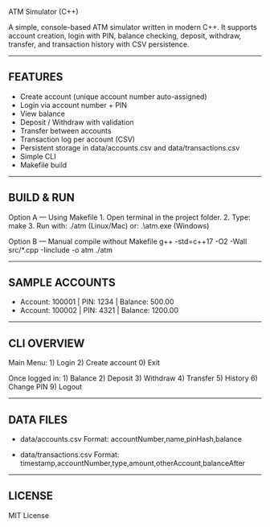 ATM Simulator (C++)

A simple, console-based ATM simulator written in modern C++.
It supports account creation, login with PIN, balance checking, deposit, withdraw,
transfer, and transaction history with CSV persistence.

------------------------------------------------------------
FEATURES
------------------------------------------------------------
- Create account (unique account number auto-assigned)
- Login via account number + PIN
- View balance
- Deposit / Withdraw with validation
- Transfer between accounts
- Transaction log per account (CSV)
- Persistent storage in data/accounts.csv and data/transactions.csv
- Simple CLI
- Makefile build

------------------------------------------------------------
BUILD & RUN
------------------------------------------------------------
Option A — Using Makefile
    1. Open terminal in the project folder.
    2. Type: make
    3. Run with: ./atm   (Linux/Mac)
       or: .\atm.exe    (Windows)

Option B — Manual compile without Makefile
    g++ -std=c++17 -O2 -Wall src/*.cpp -Iinclude -o atm
    ./atm

------------------------------------------------------------
SAMPLE ACCOUNTS
------------------------------------------------------------
- Account: 100001 | PIN: 1234 | Balance: 500.00
- Account: 100002 | PIN: 4321 | Balance: 1200.00

------------------------------------------------------------
CLI OVERVIEW
------------------------------------------------------------
Main Menu:
    1) Login
    2) Create account
    0) Exit

Once logged in:
    1) Balance
    2) Deposit
    3) Withdraw
    4) Transfer
    5) History
    6) Change PIN
    9) Logout

------------------------------------------------------------
DATA FILES
------------------------------------------------------------
- data/accounts.csv
    Format: accountNumber,name,pinHash,balance

- data/transactions.csv
    Format: timestamp,accountNumber,type,amount,otherAccount,balanceAfter

------------------------------------------------------------
LICENSE
------------------------------------------------------------
MIT License
